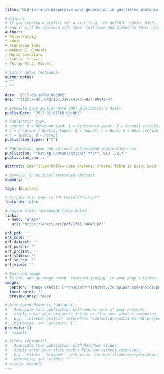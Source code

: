 ```yaml
---
title: "Mid-infrared dispersive wave generation in gas-filled photonic crystal fibre by transient ionization-driven changes in dispersion"

# Authors
# If you created a profile for a user (e.g. the default `admin` user), write the username (folder name) here 
# and it will be replaced with their full name and linked to their profile.
authors:
- Felix Köttig
- admin
- Francesco Tani
- Mehmet C. Günendi
- Marco Cassataro
- John C. Travers
- Philip St.J. Russell

# Author notes (optional)
author_notes:
- ""
- ""

date: "2017-08-14T00:00:00Z"
doi: "https://doi.org/10.1038/s41467-017-00943-4"

# Schedule page publish date (NOT publication's date).
publishDate: "2017-01-01T00:00:00Z"

# Publication type.
# Legend: 0 = Uncategorized; 1 = Conference paper; 2 = Journal article;
# 3 = Preprint / Working Paper; 4 = Report; 5 = Book; 6 = Book section;
# 7 = Thesis; 8 = Patent
publication_types: ["2"]

# Publication name and optional abbreviated publication name.
publication: "*Nature Communications* **8**, 813 (2017)"
publication_short: ""

abstract: Gas-filled hollow-core photonic crystal fibre is being used to generate ever wider supercontinuum spectra, in particular via dispersive wave emission in the deep and vacuum ultraviolet, with a multitude of applications. Dispersive waves are the result of nonlinear transfer of energy from a self-compressed soliton, a process that relies crucially on phase-matching. It was recently predicted that, in the strong-field regime, the additional transient anomalous dispersion introduced by gas ionization would allow phase-matched dispersive wave generation in the mid-infrared—something that is forbidden in the absence of free electrons. Here we report the experimental observation of such mid-infrared dispersive waves, embedded in a 4.7-octave-wide supercontinuum that uniquely reaches simultaneously to the vacuum ultraviolet, with up to 1.7W of total average power 

# Summary. An optional shortened abstract.
summary: '' 

tags: [Sources]

# Display this page in the Featured widget?
featured: false

# Custom links (uncomment lines below)
links:
 - name: "arXiv"
   url: 'https://arxiv.org/pdf/1701.04843.pdf'

url_pdf: ''
url_code: ''
url_dataset: ''
url_poster: ''
url_project: ''
url_slides: ''
url_source: ''
url_video: ''

# Featured image
# To use, add an image named `featured.jpg/png` to your page's folder. 
image:
  caption: 'Image credit: [**Unsplash**](https://unsplash.com/photos/pLCdAaMFLTE)'
  focal_point: ""
  preview_only: false

# Associated Projects (optional).
#   Associate this publication with one or more of your projects.
#   Simply enter your project's folder or file name without extension.
#   E.g. `internal-project` references `content/project/internal-project/index.md`.
#   Otherwise, set `projects: []`.
projects: []
#- example

# Slides (optional).
#   Associate this publication with Markdown slides.
#   Simply enter your slide deck's filename without extension.
#   E.g. `slides: "example"` references `content/slides/example/index.md`.
#   Otherwise, set `slides: ""`.
# slides: example
---
```

